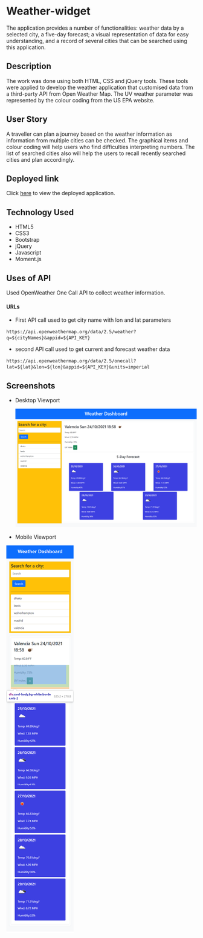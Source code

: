 # Weather-widget

The application provides a number of functionalities: weather data by a selected city, a five-day forecast; a visual representation of data for easy understanding, and a record of several cities that can be searched using this application.

## Description

The work was done using both HTML, CSS and jQuery tools. These tools were applied to develop the weather application that customised data from a third-party API from Open Weather Map. The UV weather parameter was represented by the colour coding from the US EPA website.

## User Story

A traveller can plan a journey based on the weather information as information from multiple cities can be checked. The graphical items and colour coding will help users who find difficulties interpreting numbers. The list of searched cities also will help the users to recall recently searched cities and plan accordingly.

## Deployed link

Click [here](https://sumaiasorna.github.io/weather-widget/) to view the deployed application.

## Technology Used

- HTML5
- CSS3
- Bootstrap
- jQuery
- Javascript
- Moment.js

## Uses of API

Used OpenWeather One Call API to collect weather information.

#### URLs

- First API call used to get city name with lon and lat parameters

```
https://api.openweathermap.org/data/2.5/weather?q=${cityNames}&appid=${API_KEY}

```

- second API call used to get current and forecast weather data

```
https://api.openweathermap.org/data/2.5/onecall?lat=${lat}&lon=${lon}&appid=${API_KEY}&units=imperial

```

## Screenshots

- Desktop Viewport

  ![desktop Viewport](./assests/images/screeshots/Weather-Widget-desktop-viewport.png)

- Mobile Viewport

![mobile Viewport](./assests/images/screeshots/Weather-Widget-mobile-viewport.png)
